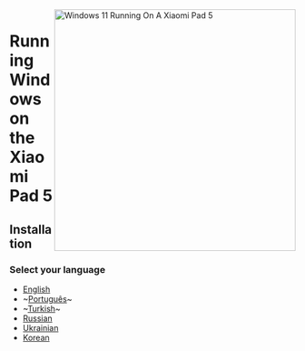 <img align="right" src="https://raw.githubusercontent.com/erdilS/Port-Windows-11-Xiaomi-Pad-5/main/nabu.png" width="425" alt="Windows 11 Running On A Xiaomi Pad 5">

# Running Windows on the Xiaomi Pad 5

## Installation

### Select your language

- [English](English/selection-en.md)
- ~[Português](Portuguese/selection-pt.md)~
- ~[Turkish](Turkish/selection-tr.md)~
- [Russian](Russian/selection-ru.md)
- [Ukrainian](Ukrainian/selection-uk.md)
- [Korean](Korean/selection-ko.md)




